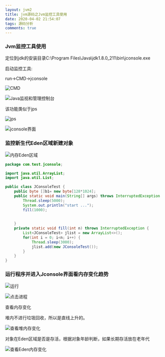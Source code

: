 ```yaml
---
layout: jvm2
title: jvm源码之Jvm监控工具使用
date: 2020-04-02 21:54:07
tags: 源码分析
comments: true
---
```


### Jvm监控工具使用

定位到jdk的安装目录C:\Program Files\Java\jdk1.8.0_211\bin\jconsole.exe

启动监控工具:

run->CMD->jconsole  

![CMD](1585836001333.png)

![Java监视和管理控制台](1585836025499.png)

该功能类似于jps

<!--more-->

![jps](1585836170677.png)

![jconsole界面](1585836340384.png)

### 监控新生代Eden区域新建对象

![内存Eden区域](1585837649144.png)

```java
package com.test.jconsole;

import java.util.ArrayList;
import java.util.List;

public class JConsoleTest {
	public byte []b1= new byte[128*1024];
    public static void main(String[] args) throws InterruptedException {
    	Thread.sleep(5000);
    	System.out.println("start ...");
    	fill(1000);
    	
    			
    }
    private static void fill(int n) throws InterruptedException {
    	List<JConsoleTest> jlist = new ArrayList<>();
    	for(int i = 0; i<n; i++) {
    		Thread.sleep(3000);
    		jlist.add(new JConsoleTest());
    	}
    }
}


```

### 运行程序并进入Jconsole界面看内存变化趋势

![运行](1585837840386.png)

![点击进程](1585837882801.png)

查看内存变化

堆内不进行垃圾回收，所以是直线上升的。

![查看堆内存变化](1585840014117.png)

对象在Eden区域是否是存活，根据对象年龄判断，如果长期存活放在老年代

![查看Eden内存变化](1585838102067.png)

